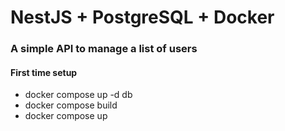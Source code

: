 # NestJS + PostgreSQL + Docker
### A simple API to manage a list of users
#### First time setup
- docker compose up -d db
- docker compose build
- docker compose up